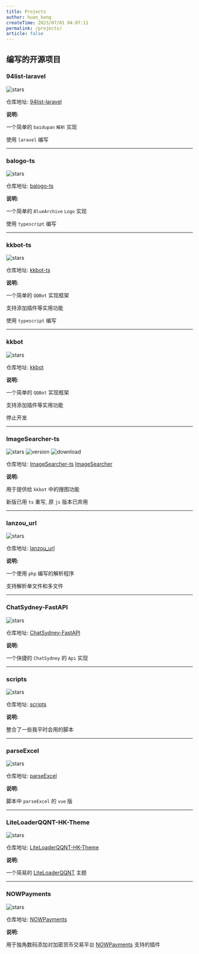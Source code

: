 ```yaml
---
title: Projects
author: huan_kong
createTime: 2023/07/01 04:07:11
permalink: /projects/
article: false
---
```


## 编写的开源项目

### 94list-laravel

![stars](https://img.shields.io/github/stars/huankong233/94list-laravel?style=social)

仓库地址: [94list-laravel](https://github.com/huankong233/94list-laravel)

**说明:**

一个简单的 `baidupan` `解析` 实现

使用 `laravel` 编写

---

### balogo-ts

![stars](https://img.shields.io/github/stars/huankong233/balogo-ts?style=social)

仓库地址: [balogo-ts](https://github.com/huankong233/balogo-ts)

**说明:**

一个简单的 `BlueArchive` `Logo` 实现

使用 `typescript` 编写

---

### kkbot-ts

![stars](https://img.shields.io/github/stars/huankong233/kkbot-ts?style=social)

仓库地址: [kkbot-ts](https://github.com/huankong233/kkbot-ts)

**说明:**

一个简单的 `QQBot` 实现框架

支持添加插件等实用功能

使用 `typescript` 编写

---

### kkbot

![stars](https://img.shields.io/github/stars/huankong233/kkbot?style=social)

仓库地址: [kkbot](https://github.com/huankong233/kkbot)

**说明:**

一个简单的 `QQBot` 实现框架

支持添加插件等实用功能

停止开发

---

### ImageSearcher-ts

![stars](https://img.shields.io/github/stars/huankong233/ImageSearcher-ts?style=social)
![version](https://img.shields.io/npm/v/image_searcher?style=flat-square)
![download](https://img.shields.io/npm/dt/image_searcher?style=flat-square)

仓库地址: [ImageSearcher-ts](https://github.com/huankong233/ImageSearcher-ts) [ImageSearcher](https://github.com/huankong233/ImageSearcher)

**说明:**

用于提供给 `kkbot` 中的搜图功能

新版已用 `ts` 重写, 原 `js` 版本已弃用

---

### lanzou_url

![stars](https://img.shields.io/github/stars/huankong233/lanzou_url?style=social)

仓库地址: [lanzou_url](https://github.com/huankong233/lanzou_url)

**说明:**

一个使用 `php` 编写的解析程序

支持解析单文件和多文件

---

### ChatSydney-FastAPI

![stars](https://img.shields.io/github/stars/huankong233/ChatSydney-FastAPI?style=social)

仓库地址: [ChatSydney-FastAPI](https://github.com/huankong233/ChatSydney-FastAPI)

**说明:**

一个快捷的 `ChatSydney` 的 `Api` 实现

---

### scripts

![stars](https://img.shields.io/github/stars/huankong233/scripts?style=social)

仓库地址: [scripts](https://github.com/huankong233/scripts)

**说明:**

整合了一些我平时会用的脚本

---

### parseExcel

![stars](https://img.shields.io/github/stars/huankong233/parseExcel?style=social)

仓库地址: [parseExcel](https://github.com/huankong233/parseExcel)

**说明:**

脚本中 `parseExcel` 的 `vue` 版

---

### LiteLoaderQQNT-HK-Theme

![stars](https://img.shields.io/github/stars/huankong233/LiteLoaderQQNT-HK-Theme?style=social)

仓库地址: [LiteLoaderQQNT-HK-Theme](https://github.com/huankong233/LiteLoaderQQNT-HK-Theme)

**说明:**

一个简易的 [LiteLoaderQQNT](https://github.com/mo-jinran/LiteLoaderQQNT) 主题

---

### NOWPayments

![stars](https://img.shields.io/github/stars/huankong233/NOWPayments?style=social)

仓库地址: [NOWPayments](https://github.com/huankong233/NOWPayments)

**说明:**

用于独角数码添加对加密货币交易平台 [NOWPayments](https://nowpayments.io/) 支持的插件
